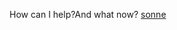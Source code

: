 How can I help?And what now?
 <a href="http://www.kwigwater.com/watchoutletjp.asp?cheap=products-c78.html" title="sonne">sonne</a>